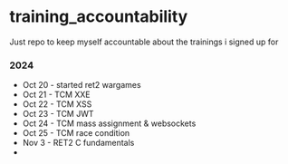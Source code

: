 # training_accountability
Just repo to keep myself accountable about the trainings i signed up for

### 2024
 - Oct 20 - started ret2 wargames
 - Oct 21 - TCM XXE
 - Oct 22 - TCM XSS
 - Oct 23 - TCM JWT
 - Oct 24 - TCM mass assignment & websockets
 - Oct 25 - TCM race condition
 - Nov 3 - RET2 C fundamentals
 - 
